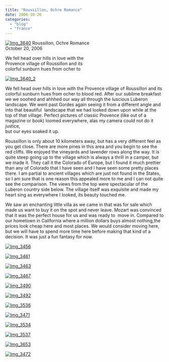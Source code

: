 ```yaml
---
title: "Roussillon, Ochre Romance"
date: 2006-10-20
categories: 
  - "blog"
  - "france"
---
```


 [![Img_3640](http://soultravelers3new.local/images/2008/04/24/img_3640.png "Img_3640")](https://pub-ac94b3f306b24c0dba4238943c97f2e1.r2.dev/photos/uncategorized/2008/04/24/img_3640.png) Roussillon, Ochre Romance  
October 20, 2006

We fell head over hills in love with the  
Provence village of Roussillon and its  
colorful sunburn hues from ocher to

<!--more-->

[![Img_3640_2](http://soultravelers3new.local/images/2008/04/24/img_3640_2.png "Img_3640_2")](https://pub-ac94b3f306b24c0dba4238943c97f2e1.r2.dev/photos/uncategorized/2008/04/24/img_3640_2.png)

We fell head over hills in love with the Provence village of Roussillon and its colorful sunburn hues from ocher to blood red. After our sublime breakfast we we ooohed and ahhhed our way all through the luscious Luberon landscape. We went past Gordes again seeing it from a different angle and into that beautiful  landscape that we had looked down upon while at the top of that village. Perfect pictures of classic Provence (like out of a magazine or book) loomed everywhere, alas my camera could not do it justice,  
but our eyes soaked it up.

Roussillon is only about 10 kilometers away, but has a very different feel as you get close. There are more pines in this area and you begin to see the red cliffs. We enjoyed the vineyards and lavender rows along the way. It is quite steep going up to the village which is always a thrill in a camper, but we made it. They call it the Colorado of Europe, but I found it much prettier than any of Colorado that I have seen and I have seen some pretty places there. I am partial to ancient villages which are just not found in the States, so I am sure that is one reason this appealed more to me and I can not quite see the comparison. The views from the top were spectacular of the Luberon country side below. The village itself was exquisite and made my heart sing as everywhere I looked, its beauty touched me.

We saw an enchanting little villa as we came in that was for sale which made us want to buy it on the spot and never leave. Mozart was convinced that it was the perfect house for us and was ready to  move in. Compared to our hometown in California where a million dollars buys almost nothing,the prices look cheap here and most places. We would consider moving here, but we will have to spend more time here before making that kind of a decision. It was just a fun fantasy for now.

[![Img_3456](http://soultravelers3new.local/images/2008/04/24/img_3456.png "Img_3456")](https://pub-ac94b3f306b24c0dba4238943c97f2e1.r2.dev/photos/uncategorized/2008/04/24/img_3456.png)

[![Img_3461](http://soultravelers3new.local/images/2008/04/24/img_3461.png "Img_3461")](https://pub-ac94b3f306b24c0dba4238943c97f2e1.r2.dev/photos/uncategorized/2008/04/24/img_3461.png)

[![Img_3463](http://soultravelers3new.local/images/2008/04/24/img_3463.png "Img_3463")](https://pub-ac94b3f306b24c0dba4238943c97f2e1.r2.dev/photos/uncategorized/2008/04/24/img_3463.png)

[![Img_3467](http://soultravelers3new.local/images/2008/04/24/img_3467.png "Img_3467")](https://pub-ac94b3f306b24c0dba4238943c97f2e1.r2.dev/photos/uncategorized/2008/04/24/img_3467.png)

[![Img_3490](http://soultravelers3new.local/images/2008/04/24/img_3490.png "Img_3490")](https://pub-ac94b3f306b24c0dba4238943c97f2e1.r2.dev/photos/uncategorized/2008/04/24/img_3490.png)

[![Img_3492](http://soultravelers3new.local/images/2008/04/24/img_3492.png "Img_3492")](https://pub-ac94b3f306b24c0dba4238943c97f2e1.r2.dev/photos/uncategorized/2008/04/24/img_3492.png)

[![Img_3536](http://soultravelers3new.local/images/2008/04/24/img_3536.png "Img_3536")](https://pub-ac94b3f306b24c0dba4238943c97f2e1.r2.dev/photos/uncategorized/2008/04/24/img_3536.png)

[![Img_3471](http://soultravelers3new.local/images/2008/04/24/img_3471.png "Img_3471")](https://pub-ac94b3f306b24c0dba4238943c97f2e1.r2.dev/photos/uncategorized/2008/04/24/img_3471.png)

[![Img_3534](http://soultravelers3new.local/images/2008/04/24/img_3534.png "Img_3534")](https://pub-ac94b3f306b24c0dba4238943c97f2e1.r2.dev/photos/uncategorized/2008/04/24/img_3534.png)

[![Img_3537](http://soultravelers3new.local/images/2008/04/24/img_3537.png "Img_3537")](https://pub-ac94b3f306b24c0dba4238943c97f2e1.r2.dev/photos/uncategorized/2008/04/24/img_3537.png)

[![Img_3653](http://soultravelers3new.local/images/2008/04/24/img_3653.png "Img_3653")](https://pub-ac94b3f306b24c0dba4238943c97f2e1.r2.dev/photos/uncategorized/2008/04/24/img_3653.png)

[![Img_3472](http://soultravelers3new.local/images/2008/04/24/img_3472.png "Img_3472")](https://pub-ac94b3f306b24c0dba4238943c97f2e1.r2.dev/photos/uncategorized/2008/04/24/img_3472.png)
